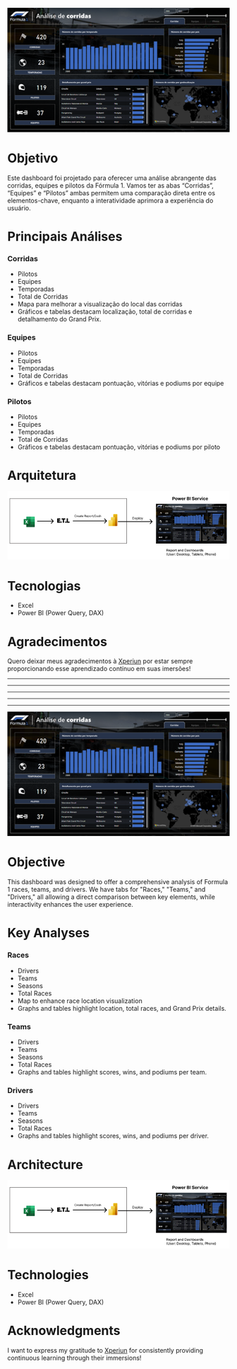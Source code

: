 ![Dashboard](Ativos/Formula1.png)

# Objetivo

Este dashboard foi projetado para oferecer uma análise abrangente das corridas, equipes e pilotos da Fórmula 1. Vamos ter as abas “Corridas”, “Equipes” e “Pilotos”  ambas permitem uma comparação direta entre os elementos-chave, enquanto a interatividade aprimora a experiência do usuário.

# Principais Análises

### **Corridas**

- Pilotos
- Equipes
- Temporadas
- Total de Corridas
- Mapa para melhorar a visualização do local das corridas
- Gráficos e tabelas destacam localização, total de corridas e detalhamento do Grand Prix.

### **Equipes**

- Pilotos
- Equipes
- Temporadas
- Total de Corridas
- Gráficos e tabelas destacam pontuação, vitórias e podiums por equipe

### **Pilotos**

- Pilotos
- Equipes
- Temporadas
- Total de Corridas
- Gráficos e tabelas destacam pontuação, vitórias e podiums por piloto

# Arquitetura

![architecture.png](Ativos/architecture.png)

# Tecnologias

- Excel
- Power BI (Power Query, DAX)

# Agradecimentos

Quero deixar meus agradecimentos à [Xperiun](https://www.linkedin.com/company/xperiun/) por estar sempre proporcionando esse aprendizado contínuo em suas imersões!


---
---
---
---
---

![Dashboard](Ativos/Formula1.png)

# Objective

This dashboard was designed to offer a comprehensive analysis of Formula 1 races, teams, and drivers. We have tabs for "Races," "Teams," and "Drivers," all allowing a direct comparison between key elements, while interactivity enhances the user experience.

# Key Analyses

### **Races**

- Drivers
- Teams
- Seasons
- Total Races
- Map to enhance race location visualization
- Graphs and tables highlight location, total races, and Grand Prix details.

### **Teams**

- Drivers
- Teams
- Seasons
- Total Races
- Graphs and tables highlight scores, wins, and podiums per team.

### **Drivers**

- Drivers
- Teams
- Seasons
- Total Races
- Graphs and tables highlight scores, wins, and podiums per driver.

# Architecture

![architecture.png](Ativos/architecture.png)

# Technologies

- Excel
- Power BI (Power Query, DAX)

# Acknowledgments

I want to express my gratitude to [Xperiun](https://www.linkedin.com/company/xperiun/) for consistently providing continuous learning through their immersions!
